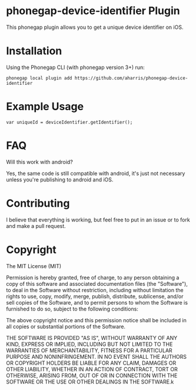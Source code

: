 phonegap-device-identifier Plugin
=====================

This phonegap plugin allows you to get a unique device identifier on iOS.

Installation
=====================

Using the Phonegap CLI (with phonegap version 3+) run:

    phonegap local plugin add https://github.com/aharris/phonegap-device-identifier

Example Usage
=====================

    var uniqueId = deviceIdentifier.getIdentifier();

FAQ
=====================

Will this work with android?

Yes, the same code is still compatible with android, it's just not necessary unless you're publishing to android and iOS.

Contributing
=====================

I believe that everything is working, but feel free to put in an issue  or to fork and make a pull request.

Copyright
=====================

The MIT License (MIT)

Permission is hereby granted, free of charge, to any person obtaining a copy of
this software and associated documentation files (the "Software"), to deal in
the Software without restriction, including without limitation the rights to
use, copy, modify, merge, publish, distribute, sublicense, and/or sell copies of
the Software, and to permit persons to whom the Software is furnished to do so,
subject to the following conditions:

The above copyright notice and this permission notice shall be included in all
copies or substantial portions of the Software.

THE SOFTWARE IS PROVIDED "AS IS", WITHOUT WARRANTY OF ANY KIND, EXPRESS OR
IMPLIED, INCLUDING BUT NOT LIMITED TO THE WARRANTIES OF MERCHANTABILITY, FITNESS
FOR A PARTICULAR PURPOSE AND NONINFRINGEMENT. IN NO EVENT SHALL THE AUTHORS OR
COPYRIGHT HOLDERS BE LIABLE FOR ANY CLAIM, DAMAGES OR OTHER LIABILITY, WHETHER
IN AN ACTION OF CONTRACT, TORT OR OTHERWISE, ARISING FROM, OUT OF OR IN
CONNECTION WITH THE SOFTWARE OR THE USE OR OTHER DEALINGS IN THE SOFTWARE.k
